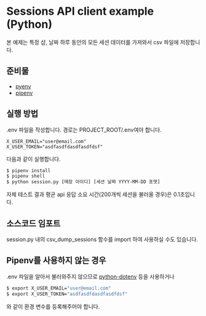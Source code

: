 # Sessions API client example (Python)

본 예제는 특정 샵, 날짜 하루 동안의 모든 세션 데이터를 가져와서 csv 파일에 저장합니다.

## 준비물

* [pyenv](https://github.com/pyenv/pyenv#homebrew-on-mac-os-x)
* [pipenv](https://github.com/pypa/pipenv)

## 실행 방법

.env 파일을 작성합니다. 경로는 PROJECT_ROOT/.env여야 합니다.

```
X_USER_EMAIL="user@email.com"
X_USER_TOKEN="asdfasdfdasdfasdfdsf"
```

다음과 같이 실행합니다.

```sh
$ pipenv install
$ pipenv shell
$ python session.py [매장 아이디] [세션 날짜 YYYY-MM-DD 포맷]
```

자체 테스트 결과 평균 api 응답 소요 시간(200개씩 세션을 불러올 경우)은 0.1초입니다.

## 소스코드 임포트

session.py 내의 csv_dump_sessions 함수를 import 하여 사용하실 수도 있습니다.

## Pipenv를 사용하지 않는 경우

.env 파일을 알아서 불러와주지 않으므로 [python-dotenv](https://github.com/theskumar/python-dotenv) 등을 사용하거나

```sh
$ export X_USER_EMAIL="user@email.com"
$ export X_USER_TOKEN="asdfasdfdasdfasdfdsf"
```

와 같이 환경 변수를 등록해주어야 합니다.